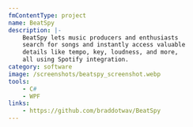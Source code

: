 ```yaml
---
fmContentType: project
name: BeatSpy
description: |-
    BeatSpy lets music producers and enthusiasts 
    search for songs and instantly access valuable 
    details like tempo, key, loudness, and more, 
    all using Spotify integration.
category: software
image: /screenshots/beatspy_screenshot.webp
tools:
    - C#
    - WPF
links:
    - https://github.com/braddotwav/BeatSpy
---
```

